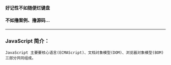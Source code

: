 #### 好记性不如随便烂键盘  
#### 不如撸案例、撸源码...
---
### JavaScript 简介：  
```
JavaScript 主要要核心语言(ECMAScript)、文档对象模型(DOM)、浏览器对象模型(BOM)三部分共同组成。
```
